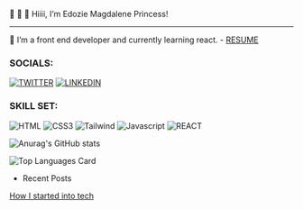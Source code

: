  👋  👋  👋 Hiiii, I’m Edozie Magdalene Princess!
- ----------------------------------------------------------------------------------------------------------------------------------------------------------------------------
🌱 I’m a front end developer and currently learning react. - [RESUME](https://drive.google.com/file/d/1zZRdevm2mJ7zToHxVoOj1k2rsVYyZ0jZ/view?usp=sharing)


### SOCIALS:
[![TWITTER](https://img.shields.io/badge/Twitter-1DA1F2?style=for-the-badge&logo=twitter&logoColor=white)](https://twitter.com/PrincessMaggy7)
[![LINKEDIN](https://img.shields.io/badge/LinkedIn-0077B5?style=for-the-badge&logo=linkedin&logoColor=white)](https://www.linkedin.com/in/edozie-magdalene-032909166)



### SKILL SET:
![HTML](https://img.shields.io/badge/HTML-239120?style=for-the-badge&logo=html5&logoColor=white!)
![CSS3](https://img.shields.io/badge/CSS-239120?&style=for-the-badge&logo=css3&logoColor=white)
![Tailwind](https://img.shields.io/badge/Tailwind-20232A?style=for-the-badge&logo=tailwindcss&logoColor=51DAFC)
![Javascript](https://img.shields.io/badge/JavaScript-F7DF1E?style=for-the-badge&logo=javascript&logoColor=black)
![REACT](https://img.shields.io/badge/React-20232A?style=for-the-badge&logo=react&logoColor=61DAFB)



<!-- ![Github stats](https://github-readme-stats.vercel.app/api?username=princessmaggy&show_icons=true&count_private=true)  -->

![Anurag's GitHub stats](https://github-readme-stats.vercel.app/api?username=princessmaggy&show_icons=true)

![Top Languages Card](https://github-readme-stats.vercel.app/api/top-langs/?username=princessmaggy&layout=compact)

- Recent Posts

[How I started into tech](https://princessmaggy.hashnode.dev/how-i-started-out-into-tech)


